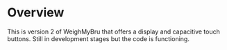 # Overview

This is version 2 of WeighMyBru that offers a display and capacitive touch buttons. Still in development stages but the code is functioning.